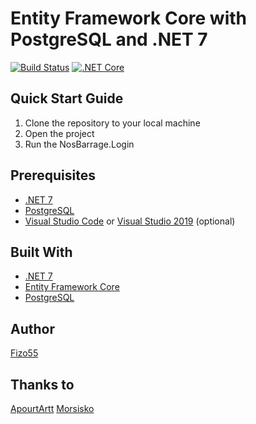 # Entity Framework Core with PostgreSQL and .NET 7

[![Build Status](https://img.shields.io/badge/build-passing-brightgreen.svg)](https://img.shields.io/badge/build-passing-brightgreen.svg)
[![.NET Core](https://img.shields.io/badge/.NET%20Core-7.0-brightgreen.svg)](https://img.shields.io/badge/.NET%20Core-7.0-brightgreen.svg)

## Quick Start Guide

1. Clone the repository to your local machine
2. Open the project
3. Run the NosBarrage.Login

## Prerequisites

- [.NET 7](https://dotnet.microsoft.com/download/dotnet/7.0)
- [PostgreSQL](https://www.postgresql.org/download/)
- [Visual Studio Code](https://code.visualstudio.com/download) or [Visual Studio 2019](https://visualstudio.microsoft.com/downloads/) (optional)

## Built With

- [.NET 7](https://dotnet.microsoft.com/download/dotnet/7.0)
- [Entity Framework Core](https://docs.microsoft.com/en-us/ef/core/)
- [PostgreSQL](https://www.postgresql.org)

## Author

[Fizo55](https://github.com/Fizo55)

## Thanks to
[ApourtArtt](https://github.com/ApourtArtt)
[Morsisko](https://github.com/morsisko)
